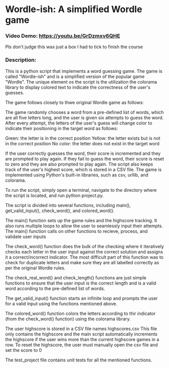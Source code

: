 # Wordle-ish: A simplified Wordle game

### Video Demo: https://youtu.be/GrDzmxv6QHE

Pls don't judge this was just a box I had to tick to finish the course

### Description:

This is a python script that implements a word guessing game. The game is called "Wordle-ish" and is a simplified version of the popular game "Wordle". The unique element os the script is the utilization the colorama library to display colored text to indicate the correctness of the user's guesses.

The game follows closely to thwe original Wordle game as follows:

The game randomly chooses a word from a pre-defined list of words, which are all five letters long, and the user is given six attempts to guess the word. After every attempt, the letters of the user's guess will change color to indicate their positioning in the target word as follows:

Green: the letter is in the correct position
Yellow: the letter exists but is not in the correct position
No color: the letter does not exist in the target word

If the user correctly guesses the word, their score is incremented and they are prompted to play again. If they fail to guess the word, their score is reset to zero and they are also prompted to play again. The script also keeps track of the user's highest score, which is stored in a CSV file. The game is implemented using Python's built-in libraries, such as csv, urllib, and colorama.



To run the script, simply open a terminal, navigate to the directory where the script is located, and run python project.py.

The script is divided into several functions, including main(), get_valid_input(), check_word(), and colored_word().

The main() function sets up the game rules and the highscore tracking. It also runs multiple loops to allow the user to seamlessly input their attempts. The main() function calls on other functions to recieve, process, and validate user inputs

The check_word() function does the bulk of the checking where it iteratively checks each letter in the user input against the correct solution and assigns it a correct/incorrect indicator.
The most difficult part of this function was to check for duplicate letters and make sure they are all labelled correctly as per the original Wordle rules.

The check_real_word() and check_length() functions are just simple functions to ensure that the user input is the correct length and is a valid word according to the pre-defined list of words.

The get_valid_input() function starts an infinite loop and prompts the user for a valid input using the functions mentioned above.

The colored_word() function colors the letters according to thir indicator (from the check_word() function) using the colorama library.

The user highscore is stored in a CSV file names highscores.csv
This file only contains the highscore and the main script automatically increments the highscore if the user wins more than the current highscore games in a row.
To reset the highscore, the user must manually open the csv file and set the score to 0

The test_project file contains unit tests for all the mentioned functions.
